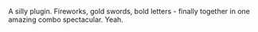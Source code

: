 A silly plugin.  Fireworks, gold swords, bold letters - finally together in one amazing combo spectacular.  Yeah.